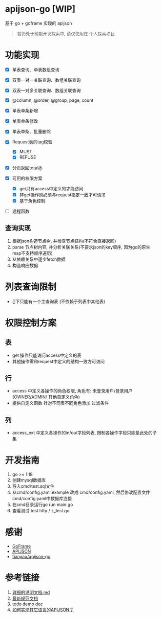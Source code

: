 # apijson-go [WIP]
基于 go + goframe 实现的 apijson

> 暂仍处于前期开发探索中, 请仅使用在 个人探索项目

# 功能实现

- [x] 单表查询、单表数组查询
- [x] 双表一对一关联查询、数组关联查询
- [x] 双表一对多关联查询、数组关联查询
- [x] @column, @order, @group, page, count
- [x] 单表单条新增
- [x] 单表单条修改
- [x] 单表单条、批量删除
- [x] Request表的tag校验
  - [x] MUST
  - [x] REFUSE
- [x] 分页返回total@

- [x] 可用的权限方案
  - [x] get只有access中定义的才能访问
  - [x] 非get操作则必须与request指定一致才可请求
  - [x] 基于角色控制

- [ ] 远程函数

## 查询实现
1. 根据json构造节点树, 并检查节点结构(不符合直接返回)
2. parse 节点树内容, 并分析关联关系(不要求json的key顺序, 因为go的原生map不支持顺序遍历)
3. 从依赖关系中逐步fetch数据
4. 构造响应数据


# 列表查询限制

[//]: # (1. page,count 最大值)
- []下只能有一个主查询表 (不依赖于列表中其他表)

# 权限控制方案
## 表
- get 操作只能访问access中定义的表
- 其他操作需和request中定义的结构一致方可访问

## 行
- access 中定义各操作的角色权限, 角色有: 未登录用户/登录用户(OWNER/ADMIN/ 其他自定义角色)
- 提供自定义函数 针对不同表不同角色添加 过滤条件

## 列
- access_ext 中定义各操作的in/out字段列表, 限制各操作字段只能是此处的子集

# 开发指南

1. go >= 1.18
2. 创建mysql数据库
3. 导入cmd/test.sql文件
4. 从cmd/config.yaml.example 改成 cmd/config.yaml, 然后修改配置文件cmd/config.yaml中数据库连接
5. 在cmd目录运行go run main.go
6. 查看测试 test.http / z_test.go



# 感谢
- [GoFrame](https://gitee.com/johng/gf)
- [APIJSON](https://gitee.com/Tencent/APIJSON)
- [tiangao/apijson-go](https://gitee.com/tiangao/apijson-go)

# 参考链接
1. [详细的说明文档.md](https://github.com/Tencent/APIJSON/blob/master/%E8%AF%A6%E7%BB%86%E7%9A%84%E8%AF%B4%E6%98%8E%E6%96%87%E6%A1%A3.md)
2. [最新规范文档](https://github.com/Tencent/APIJSON/blob/master/Document.md)
3. [todo demo doc](https://github.com/jerrylususu/apijson_todo_demo/blob/master/FULLTEXT.md)
4. [如何实现其它语言的APIJSON？](https://github.com/Tencent/APIJSON/issues/38)